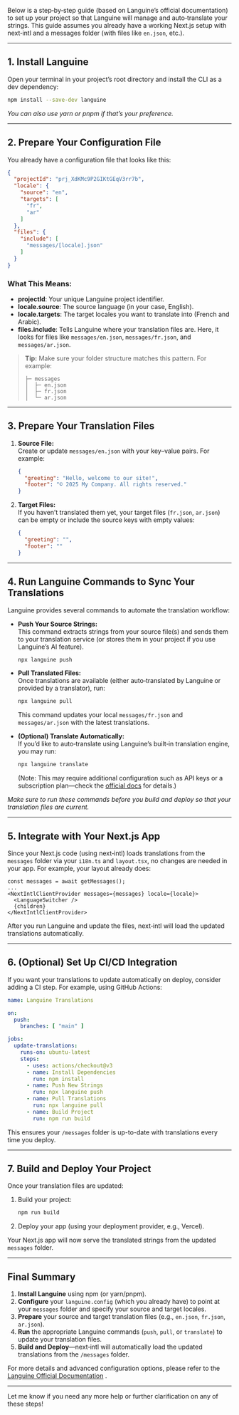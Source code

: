 Below is a step‐by‐step guide (based on Languine’s official documentation) to set up your project so that Languine will manage and auto‑translate your strings. This guide assumes you already have a working Next.js setup with next‑intl and a messages folder (with files like `en.json`, etc.).

---

## 1. Install Languine

Open your terminal in your project’s root directory and install the CLI as a dev dependency:

```bash
npm install --save-dev languine
```

*You can also use yarn or pnpm if that’s your preference.*

---

## 2. Prepare Your Configuration File

You already have a configuration file that looks like this:

```json
{
  "projectId": "prj_XdKMc9P2GIKtGEqV3rr7b",
  "locale": {
    "source": "en",
    "targets": [
      "fr",
      "ar"
    ]
  },
  "files": {
    "include": [
      "messages/[locale].json"
    ]
  }
}
```

### What This Means:
- **projectId**: Your unique Languine project identifier.
- **locale.source**: The source language (in your case, English).
- **locale.targets**: The target locales you want to translate into (French and Arabic).
- **files.include**: Tells Languine where your translation files are. Here, it looks for files like `messages/en.json`, `messages/fr.json`, and `messages/ar.json`.

> **Tip:** Make sure your folder structure matches this pattern. For example:
>
> ```
> ├─ messages
> │  ├─ en.json
> │  ├─ fr.json
> │  └─ ar.json
> ```

---

## 3. Prepare Your Translation Files

1. **Source File:**  
   Create or update `messages/en.json` with your key–value pairs. For example:
   ```json
   {
     "greeting": "Hello, welcome to our site!",
     "footer": "© 2025 My Company. All rights reserved."
   }
   ```
2. **Target Files:**  
   If you haven’t translated them yet, your target files (`fr.json`, `ar.json`) can be empty or include the source keys with empty values:
   ```json
   {
     "greeting": "",
     "footer": ""
   }
   ```

---

## 4. Run Languine Commands to Sync Your Translations

Languine provides several commands to automate the translation workflow:

- **Push Your Source Strings:**  
  This command extracts strings from your source file(s) and sends them to your translation service (or stores them in your project if you use Languine’s AI feature).  
  ```bash
  npx languine push
  ```

- **Pull Translated Files:**  
  Once translations are available (either auto‑translated by Languine or provided by a translator), run:
  ```bash
  npx languine pull
  ```
  This command updates your local `messages/fr.json` and `messages/ar.json` with the latest translations.

- **(Optional) Translate Automatically:**  
  If you’d like to auto‑translate using Languine’s built‑in translation engine, you may run:
  ```bash
  npx languine translate
  ```
  (Note: This may require additional configuration such as API keys or a subscription plan—check the [official docs](https://languine.ai/en/docs) for details.)

*Make sure to run these commands before you build and deploy so that your translation files are current.*

---

## 5. Integrate with Your Next.js App

Since your Next.js code (using next‑intl) loads translations from the `messages` folder via your `i18n.ts` and `layout.tsx`, no changes are needed in your app. For example, your layout already does:

```tsx
const messages = await getMessages();
...
<NextIntlClientProvider messages={messages} locale={locale}>
  <LanguageSwitcher />
  {children}
</NextIntlClientProvider>
```

After you run Languine and update the files, next‑intl will load the updated translations automatically.

---

## 6. (Optional) Set Up CI/CD Integration

If you want your translations to update automatically on deploy, consider adding a CI step. For example, using GitHub Actions:

```yaml
name: Languine Translations

on:
  push:
    branches: [ "main" ]

jobs:
  update-translations:
    runs-on: ubuntu-latest
    steps:
      - uses: actions/checkout@v3
      - name: Install Dependencies
        run: npm install
      - name: Push New Strings
        run: npx languine push
      - name: Pull Translations
        run: npx languine pull
      - name: Build Project
        run: npm run build
```

This ensures your `/messages` folder is up-to-date with translations every time you deploy.

---

## 7. Build and Deploy Your Project

Once your translation files are updated:

1. Build your project:
   ```bash
   npm run build
   ```
2. Deploy your app (using your deployment provider, e.g., Vercel).

Your Next.js app will now serve the translated strings from the updated `messages` folder.

---

## Final Summary

1. **Install Languine** using npm (or yarn/pnpm).  
2. **Configure** your `languine.config` (which you already have) to point at your `messages` folder and specify your source and target locales.  
3. **Prepare** your source and target translation files (e.g., `en.json`, `fr.json`, `ar.json`).  
4. **Run** the appropriate Languine commands (`push`, `pull`, or `translate`) to update your translation files.  
5. **Build and Deploy**—next‑intl will automatically load the updated translations from the `/messages` folder.

For more details and advanced configuration options, please refer to the [Languine Official Documentation](https://languine.ai/en/docs) .

---

Let me know if you need any more help or further clarification on any of these steps!